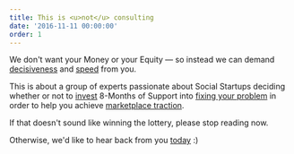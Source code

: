 ```yaml
---
title: This is <u>not</u> consulting
date: '2016-11-11 00:00:00'
order: 1
---
```

We don't want your Money or your Equity — so instead we can demand <u>decisiveness</u> and <u>speed</u> from you.

This is about a group of experts passionate about Social Startups deciding whether or not to <u>invest</u> 8-Months of Support into <u>fixing your problem</u> in order to help you achieve <u>marketplace traction</u>.

If that doesn't sound like winning the lottery, please stop reading now.   

Otherwise, we'd like to hear back from you <u>today</u> :)
